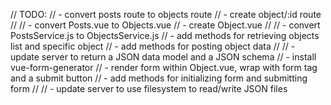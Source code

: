 
// TODO:
//  - convert posts route to objects route
//  - create object/:id route
//
//  - convert Posts.vue to Objects.vue
//  - create Object.vue
//
//  - convert PostsService.js to ObjectsService.js
//  - add methods for retrieving objects list and specific object
//  - add methods for posting object data
//
//  - update server to return a JSON data model and a JSON schema
//  - install vue-form-generator
//  - render form within Object.vue, wrap with form tag and a submit button
//  - add methods for initializing form and submitting form
//
//  - update server to use filesystem to read/write JSON files
